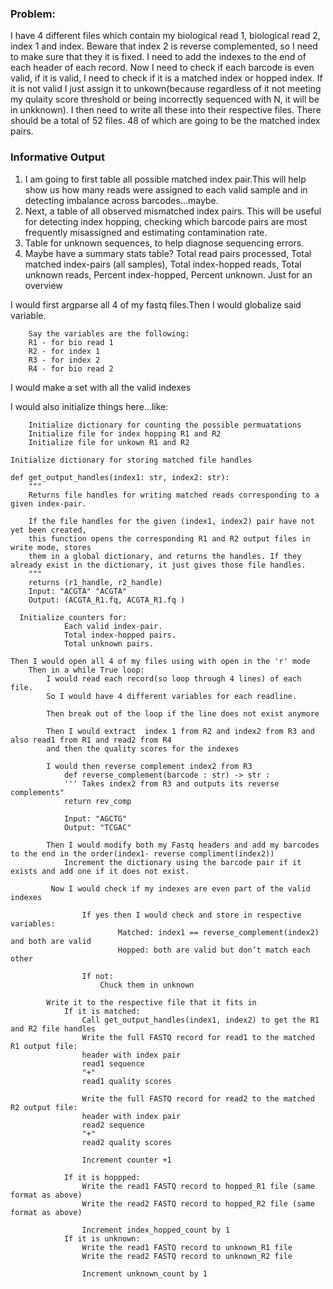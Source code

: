 ### Problem: 
I have 4 different files which contain my biological read 1, biological read 2, index 1 and index. Beware that index 2 is reverse complemented, so I need to make sure that they it is fixed. I need to add the indexes to the end of each header of each record. Now I need to check if each barcode is even valid, if it is valid, I need to check if it is a matched index or hopped index. If it is not valid I just assign it to unkown(because regardless of it not meeting my qulaity score threshold or being incorrectly sequenced with N, it will be in unkknown). I then need to write all these into their respective files. There should be a total of 52 files. 48 of which are going to be the matched index pairs.

### Informative Output
1. I am going to first table all possible matched index pair.This will help show us how many reads were assigned to each valid sample and in detecting imbalance across barcodes...maybe.
2. Next, a table of all observed mismatched index pairs. This will be useful for detecting index hopping, checking which barcode pairs are most frequently misassigned and estimating contamination rate.
3.  Table for unknown sequences, to help diagnose sequencing errors.
4. Maybe have a summary stats table? Total read pairs processed, Total matched index-pairs (all samples), Total index-hopped reads, Total unknown reads, Percent index-hopped, Percent unknown. Just for an overview


I would first argparse all 4 of my fastq files.Then I would globalize said variable.
```
    Say the variables are the following:
    R1 - for bio read 1
    R2 - for index 1 
    R3 - for index 2
    R4 - for bio read 2
```

I would make a set with all the valid indexes

I would also initialize things here...like:
```
    Initialize dictionary for counting the possible permuatations
    Initialize file for index hopping R1 and R2
    Initialize file for unkown R1 and R2
```
```
Initialize dictionary for storing matched file handles

def get_output_handles(index1: str, index2: str):
    """
    Returns file handles for writing matched reads corresponding to a given index-pair.
    
    If the file handles for the given (index1, index2) pair have not yet been created,
    this function opens the corresponding R1 and R2 output files in write mode, stores
    them in a global dictionary, and returns the handles. If they already exist in the dictionary, it just gives those file handles.
    """
    returns (r1_handle, r2_handle)
    Input: "ACGTA" "ACGTA"
    Output: (ACGTA_R1.fq, ACGTA_R1.fq )
```
```
  Initialize counters for:
            Each valid index-pair.
            Total index-hopped pairs.
            Total unknown pairs.

```
```
Then I would open all 4 of my files using with open in the 'r' mode
    Then in a while True loop:
        I would read each record(so loop through 4 lines) of each file.
        So I would have 4 different variables for each readline.

        Then break out of the loop if the line does not exist anymore

        Then I would extract  index 1 from R2 and index2 from R3 and also read1 from R1 and read2 from R4
        and then the quality scores for the indexes

        I would then reverse complement index2 from R3
            def reverse_complement(barcode : str) -> str :
            ''' Takes index2 from R3 and outputs its reverse complements"
            return rev_comp

            Input: "AGCTG"
            Output: "TCGAC"

        Then I would modify both my Fastq headers and add my barcodes to the end in the order(index1- reverse compliment(index2)) 
            Increment the dictionary using the barcode pair if it exists and add one if it does not exist.
            
         Now I would check if my indexes are even part of the valid indexes
           
                If yes then I would check and store in respective variables:
                        Matched: index1 == reverse_complement(index2) and both are valid
                        Hopped: both are valid but don’t match each other

                If not:
                    Chuck them in unknown
        
        Write it to the respective file that it fits in 
            If it is matched:
                Call get_output_handles(index1, index2) to get the R1 and R2 file handles
                Write the full FASTQ record for read1 to the matched R1 output file:
                header with index pair
                read1 sequence
                "+"
                read1 quality scores

                Write the full FASTQ record for read2 to the matched R2 output file:
                header with index pair
                read2 sequence
                "+"
                read2 quality scores

                Increment counter +1 

            If it is hoppped:
                Write the read1 FASTQ record to hopped_R1 file (same format as above)
                Write the read2 FASTQ record to hopped_R2 file (same format as above)

                Increment index_hopped_count by 1
            If it is unknown:
                Write the read1 FASTQ record to unknown_R1 file
                Write the read2 FASTQ record to unknown_R2 file

                Increment unknown_count by 1

```